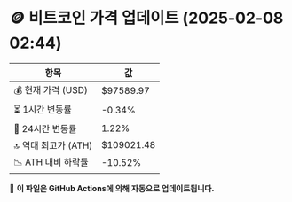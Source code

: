 # 🪙 비트코인 가격 업데이트 (2025-02-08 02:44)

| 항목                | 값 |
|--------------------|----------------|
| 💰 현재 가격 (USD) | $97589.97 |
| ⏳ 1시간 변동률    | -0.34% |
| 📆 24시간 변동률   | 1.22% |
| 🔝 역대 최고가 (ATH) | $109021.48 |
| 📉 ATH 대비 하락률 | -10.52% |

🔄 **이 파일은 GitHub Actions에 의해 자동으로 업데이트됩니다.**
